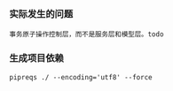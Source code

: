 <!--
 * @Author: hua
 * @Date: 2019-07-28 11:35:32
 * @description: 
 * @LastEditors  : hua
 * @LastEditTime : 2019-12-28 16:36:43
 -->
### 实际发生的问题
```
事务原子操作控制层，而不是服务层和模型层。todo
```
### 生成项目依赖
```
pipreqs ./ --encoding='utf8' --force
```